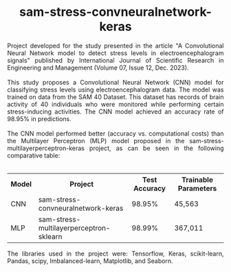 <div align="center">

# sam-stress-convneuralnetwork-keras

<div align="justify">
Project developed for the study presented in the article "A Convolutional Neural Network model to detect stress levels in electroencephalogram signals" published by International Journal of Scientific Research in Engineering and Management (Volume 07, Issue 12, Dec. 2023).
<br><br>
This study proposes a Convolutional Neural Network (CNN) model for classifying stress levels using electroencephalogram data. The model was trained on data from the SAM 40 Dataset. This dataset has records of brain activity of 40 individuals who were monitored while performing certain stress-inducing activities. The CNN model achieved an accuracy rate of 98.95% in predictions.
<br><br>
The CNN model performed better (accuracy vs. computational costs) than the Multilayer Perceptron (MLP) model proposed in the sam-stress-multilayerperceptron-keras project, as can be seen in the following comparative table:
<br><br>
 <table>
  <tr>
    <th>Model</th>
    <th>Project</th>
    <th>Test Accuracy</th>
    <th>Trainable Parameters</th>
  </tr>
  <tr>
    <td>CNN</td>
    <td>sam-stress-convneuralnetwork-keras</td>
    <td>98.95%</td>
    <td>45,563</td>
  </tr>
  <tr>
    <td>MLP</td>
    <td>sam-stress-multilayerperceptron-sklearn</td>
    <td>98.99% </td>
    <td>367,011</td>
  </tr>
</table>

The libraries used in the project were: Tensorflow, Keras, scikit-learn, Pandas, scipy, Imbalanced-learn, Matplotlib, and Seaborn. 
